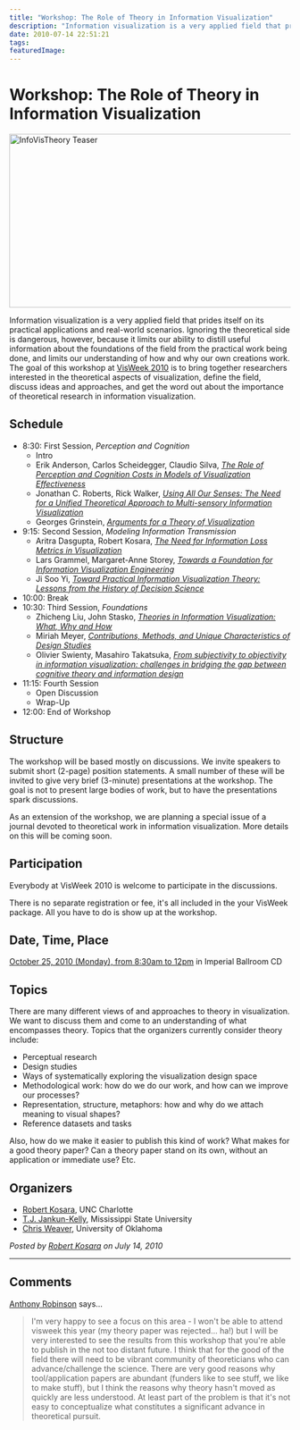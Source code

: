 ```yaml
---
title: "Workshop: The Role of Theory in Information Visualization"
description: "Information visualization is a very applied field that prides itself on its practical applications and real-world scenarios. Ignoring the theoretical side is dangerous, however, because it limits our ability to distill useful information about the foundations of the field from the practical work being done, and limits our understanding of how and why our own creations work. The goal of this workshop at VisWeek 2010 is to bring together researchers interested in the theoretical aspects of visualization, define the field, discuss ideas and approaches, and get the word out about the importance of theoretical research in information visualization."
date: 2010-07-14 22:51:21
tags: 
featuredImage:
---
```


# Workshop: The Role of Theory in Information Visualization

<img src="https://media.eagereyes.org/media/2010/infovistheory-teaser.png" width="560" height="311" alt="InfoVisTheory Teaser">

Information visualization is a very applied field that prides itself on its practical applications and real-world scenarios. Ignoring the theoretical side is dangerous, however, because it limits our ability to distill useful information about the foundations of the field from the practical work being done, and limits our understanding of how and why our own creations work. The goal of this workshop at <a href="http://vis.computer.org/VisWeek2010/">VisWeek 2010</a> is to bring together researchers interested in the theoretical aspects of visualization, define the field, discuss ideas and approaches, and get the word out about the importance of theoretical research in information visualization.

## Schedule

<ul>
<li>8:30: First Session, <em>Perception and Cognition</em>
<ul>
<li>Intro</li>
<li>Erik Anderson, Carlos Scheidegger, Claudio Silva, <em><a href="http://eagereyes.org/media/2010/vistheory/InfoVisTheory-Anderson.pdf">The Role of Perception and Cognition Costs in Models of Visualization Effectiveness</a></em></li>
<li>Jonathan C. Roberts, Rick Walker, <em><a href="http://eagereyes.org/media/2010/vistheory/InfoVisTheory-Roberts.pdf">Using All Our Senses: The Need for a Unified Theoretical Approach to Multi-sensory Information Visualization</a></em></li>
<li>Georges Grinstein, <em><a href="http://eagereyes.org/media/2010/vistheory/InfoVisTheory-Grinstein.pdf">Arguments for a Theory of Visualization</a></em></li>
</ul></li>
<li>9:15: Second Session, <em>Modeling Information Transmission</em>
<ul>
<li>Aritra Dasgupta, Robert Kosara, <em><a href="http://eagereyes.org/media/2010/vistheory/InfoVisTheory-Dasgupta.pdf">The Need for Information Loss Metrics in Visualization</a></em></li>
<li>Lars Grammel, Margaret-Anne Storey, <em><a href="http://eagereyes.org/media/2010/vistheory/InfoVisTheory-Grammel.pdf">Towards a Foundation for Information Visualization Engineering</a></em></li>
<li>Ji Soo Yi, <em><a href="http://eagereyes.org/media/2010/vistheory/InfoVisTheory-Yi.pdf">Toward Practical Information Visualization Theory: Lessons from the History of Decision Science</a></em></li>
</ul></li>
<li>10:00: Break</li>
<li>10:30: Third Session, <em>Foundations</em>
<ul>
<li>Zhicheng Liu, John Stasko, <em><a href="http://eagereyes.org/media/2010/vistheory/InfoVisTheory-Liu.pdf">Theories in Information Visualization: What, Why and How</a></em></li>
<li>Miriah Meyer, <em><a href="http://eagereyes.org/media/2010/vistheory/InfoVisTheory-Meyer.pdf">Contributions, Methods, and Unique Characteristics of Design Studies</a></em></li>
<li>Olivier Swienty, Masahiro Takatsuka, <em><a href="http://eagereyes.org/media/2010/vistheory/InfoVisTheory-Swienty.pdf">From subjectivity to objectivity in information visualization: challenges in bridging the gap between cognitive theory and information design</a></em></li>
</ul></li>
<li>11:15: Fourth Session
<ul>
<li>Open Discussion</li>
<li>Wrap-Up</li>
</ul></li>
<li>12:00: End of Workshop</li>
</ul>

## Structure

The workshop will be based mostly on discussions. We invite speakers to submit short (2-page) position statements. A small number of these will be invited to give very brief (3-minute) presentations at the workshop. The goal is not to present large bodies of work, but to have the presentations spark discussions.

As an extension of the workshop, we are planning a special issue of a journal devoted to theoretical work in information visualization. More details on this will be coming soon.

## Participation

Everybody at VisWeek 2010 is welcome to participate in the discussions.

There is no separate registration or fee, it's all included in the your VisWeek package. All you have to do is show up at the workshop.

## Date, Time, Place

<a href="http://www.facebook.com/event.php?eid=113280158726509">October 25, 2010 (Monday), from 8:30am to 12pm</a> in Imperial Ballroom CD

## Topics

There are many different views of and approaches to theory in visualization. We want to discuss them and come to an understanding of what encompasses theory. Topics that the organizers currently consider theory include:

<ul>
<li>Perceptual research</li>
<li>Design studies</li>
<li>Ways of systematically exploring the visualization design space</li>
<li>Methodological work: how do we do our work, and how can we improve our processes?</li>
<li>Representation, structure, metaphors: how and why do we attach meaning to visual shapes?</li>
<li>Reference datasets and tasks</li>
</ul>

Also, how do we make it easier to publish this kind of work? What makes for a good theory paper? Can a theory paper stand on its own, without an application or immediate use? Etc.

## Organizers

<ul>
<li><a href="https://eagereyes.org/">Robert Kosara</a>, UNC Charlotte</li>
<li><a href="http://www.cse.msstate.edu/~tjk/">T.J. Jankun-Kelly</a>, Mississippi State University</li>
<li><a href="http://www.cs.ou.edu/~weaver/academic/">Chris Weaver</a>, University of Oklahoma</li>
</ul>


_Posted by <a href="/about">Robert Kosara</a> on July 14, 2010_


<aside class="comments">

---
## Comments

<a href="http://www.personal.psu.edu/acr181/" rel="nofollow noopener" target="_blank">Anthony Robinson</a> says…
>	I'm very happy to see a focus on this area - I won't be able to attend visweek this year (my theory paper was rejected... ha!) but I will be very interested to see the results from this workshop that you're able to publish in the not too distant future. I think that for the good of the field there will need to be vibrant community of theoreticians who can advance/challenge the science. There are very good reasons why tool/application papers are abundant (funders like to see stuff, we like to make stuff), but I think the reasons why theory hasn't moved as quickly are less understood. At least part of the problem is that it's not easy to conceptualize what constitutes a significant advance in theoretical pursuit. 

</aside>

